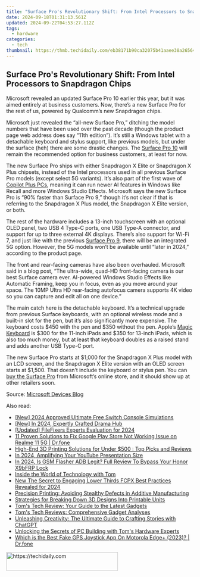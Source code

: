 ```yaml
---
title: "Surface Pro's Revolutionary Shift: From Intel Processors to Snapdragon Chips"
date: 2024-09-18T01:31:13.561Z
updated: 2024-09-22T04:53:27.112Z
tags:
  - hardware
categories:
  - tech
thumbnail: https://thmb.techidaily.com/eb38171b90ca32075b41aaee38a26564bdab0e720e595c798abbf52d66cb7d09.jpg
---
```


## Surface Pro's Revolutionary Shift: From Intel Processors to Snapdragon Chips

Microsoft revealed an updated Surface Pro 10 earlier this year, but it was aimed entirely at business customers. Now, there’s a new Surface Pro for the rest of us, powered by Qualcomm’s new Snapdragon chips.

 Microsoft just revealed the “all-new Surface Pro,” ditching the model numbers that have been used over the past decade (though the product page web address does say “11th edition”). It’s still a Windows tablet with a detachable keyboard and stylus support, like previous models, but under the surface (heh) there are some drastic changes. The [Surface Pro 10](https://screen-mirroring-recording.techidaily.com/updated-2024-approved-the-pros-playbook-3-ways-to-record-competitive-games/) will remain the recommended option for business customers, at least for now.

 The new Surface Pro ships with either Snapdragon X Elite or Snapdragon X Plus chipsets, instead of the Intel processors used in all previous Surface Pro models (except select 5G variants). It’s also part of the first wave of [Copilot Plus PCs](https://change-location.techidaily.com/how-to-stop-my-spouse-from-spying-on-my-motorola-moto-g24-drfone-by-drfone-virtual-android/), meaning it can run newer AI features in Windows like Recall and more Windows Studio Effects. Microsoft says the new Surface Pro is “90% faster than Surface Pro 9,” though it’s not clear if that is referring to the Snapdragon X Plus model, the Snapdragon X Elite version, or both.

 The rest of the hardware includes a 13-inch touchscreen with an optional OLED panel, two USB 4 Type-C ports, one USB Type-A connector, and support for up to three external 4K displays. There’s also support for Wi-Fi 7, and just like with the previous [Surface Pro 9](https://mondly-stories.techidaily.com/arabic-basics-for-first-timers/), there will be an integrated 5G option. However, the 5G models won’t be available until “later in 2024,” according to the product page.

 The front and rear-facing cameras have also been overhauled. Microsoft said in a blog post, “The ultra-wide, quad-HD front-facing camera is our best Surface camera ever. AI-powered Windows Studio Effects like Automatic Framing, keep you in focus, even as you move around your space. The 10MP Ultra HD rear-facing autofocus camera supports 4K video so you can capture and edit all on one device.”

 The main catch here is the detachable keyboard. It’s a technical upgrade from previous Surface keyboards, with an optional wireless mode and a built-in slot for the pen, but it’s also significantly more expensive. The keyboard costs $450 with the pen and $350 without the pen. Apple’s [Magic Keyboard](https://www.apple.com/shop/product/MWR03LL/A/magic-keyboard-for-ipad-pro-11%E2%80%91inch-m4-us-english-white) is $300 for the 11-inch iPads and $350 for 13-inch iPads, which is also too much money, but at least that keyboard doubles as a raised stand and adds another USB Type-C port.

 The new Surface Pro starts at $1,000 for the Snapdragon X Plus model with an LCD screen, and the Snapdragon X Elite version with an OLED screen starts at $1,500\. That doesn’t include the keyboard or stylus pen. You can [buy the Surface Pro](https://www.microsoft.com/en-us/store/configure/surface-pro-11th-edition/8n9t09p96cmj) from Microsoft’s online store, and it should show up at other retailers soon.

 Source: [Microsoft Devices Blog](https://blogs.windows.com/devices/2024/05/20/introducing-the-ultimate-copilot-pcs-the-all-new-surface-pro-and-surface-laptop/)

<ins class="adsbygoogle"
     style="display:block"
     data-ad-format="autorelaxed"
     data-ad-client="ca-pub-7571918770474297"
     data-ad-slot="1223367746"></ins>

<ins class="adsbygoogle"
     style="display:block"
     data-ad-client="ca-pub-7571918770474297"
     data-ad-slot="8358498916"
     data-ad-format="auto"
     data-full-width-responsive="true"></ins>

<span class="atpl-alsoreadstyle">Also read:</span>
<div><ul>
<li><a href="https://screen-sharing-recording.techidaily.com/new-2024-approved-ultimate-free-switch-console-simulations/"><u>[New] 2024 Approved Ultimate Free Switch Console Simulations</u></a></li>
<li><a href="https://article-knowledge.techidaily.com/new-in-2024-expertly-crafted-drama-hub/"><u>[New] In 2024, Expertly Crafted Drama Hub</u></a></li>
<li><a href="https://screen-sharing-recording.techidaily.com/updated-filefixers-experts-evaluation-for-2024/"><u>[Updated] FileFixers Experts Evaluation for 2024</u></a></li>
<li><a href="https://howto.techidaily.com/11-proven-solutions-to-fix-google-play-store-not-working-issue-on-realme-11-5g-drfone-by-drfone-fix-android-problems-fix-android-problems/"><u>11 Proven Solutions to Fix Google Play Store Not Working Issue on Realme 11 5G | Dr.fone</u></a></li>
<li><a href="https://hardware-tips.techidaily.com/high-end-3d-printing-solutions-for-under-500-top-picks-and-reviews/"><u>High-End 3D Printing Solutions for Under $500 : Top Picks and Reviews</u></a></li>
<li><a href="https://extra-lessons.techidaily.com/in-2024-amplifying-your-youtube-presentation-size/"><u>In 2024, Amplifying Your YouTube Presentation Size</u></a></li>
<li><a href="https://android-frp.techidaily.com/in-2024-is-gsm-flasher-adb-legit-full-review-to-bypass-your-honor-x9bfrp-lock-by-drfone-android/"><u>In 2024, Is GSM Flasher ADB Legit? Full Review To Bypass Your Honor X9bFRP Lock</u></a></li>
<li><a href="https://hardware-tips.techidaily.com/inside-the-world-of-technology-with-tom/"><u>Inside the World of Technology with Tom</u></a></li>
<li><a href="https://ai-driven-video-production.techidaily.com/new-the-secret-to-engaging-lower-thirds-fcpx-best-practices-revealed-for-2024/"><u>New The Secret to Engaging Lower Thirds FCPX Best Practices Revealed for 2024</u></a></li>
<li><a href="https://hardware-tips.techidaily.com/precision-printing-avoiding-stealthy-defects-in-additive-manufacturing/"><u>Precision Printing: Avoiding Stealthy Defects in Additive Manufacturing</u></a></li>
<li><a href="https://hardware-tips.techidaily.com/strategies-for-breaking-down-3d-designs-into-printable-units/"><u>Strategies for Breaking Down 3D Designs Into Printable Units</u></a></li>
<li><a href="https://hardware-tips.techidaily.com/toms-tech-review-your-guide-to-the-latest-gadgets/"><u>Tom's Tech Review: Your Guide to the Latest Gadgets</u></a></li>
<li><a href="https://hardware-tips.techidaily.com/toms-tech-reviews-comprehensive-gadget-analyses/"><u>Tom's Tech Reviews: Comprehensive Gadget Analyses</u></a></li>
<li><a href="https://tech-haven.techidaily.com/unleashing-creativity-the-ultimate-guide-to-crafting-stories-with-chatgpt/"><u>Unleashing Creativity: The Ultimate Guide to Crafting Stories with ChatGPT</u></a></li>
<li><a href="https://hardware-tips.techidaily.com/unlocking-the-secrets-of-pc-building-with-toms-hardware-experts/"><u>Unlocking the Secrets of PC Building with Tom's Hardware Experts</u></a></li>
<li><a href="https://fake-location.techidaily.com/which-is-the-best-fake-gps-joystick-app-on-motorola-edgeplus-2023-drfone-by-drfone-virtual-android/"><u>Which is the Best Fake GPS Joystick App On Motorola Edge+ (2023)? | Dr.fone</u></a></li>
</ul></div>

<!-- affiliate ads begin -->
<a href="https://25home.pxf.io/c/5597632/2148642/16836" target="_top" id="2148642">
  <img src="//a.impactradius-go.com/display-ad/16836-2148642" border="0" alt="https://techidaily.com" width="300" height="50"/>
</a>
<img height="0" width="0" src="https://25home.pxf.io/i/5597632/2148642/16836" style="position:absolute;visibility:hidden;" border="0" />
<!-- affiliate ads end -->

